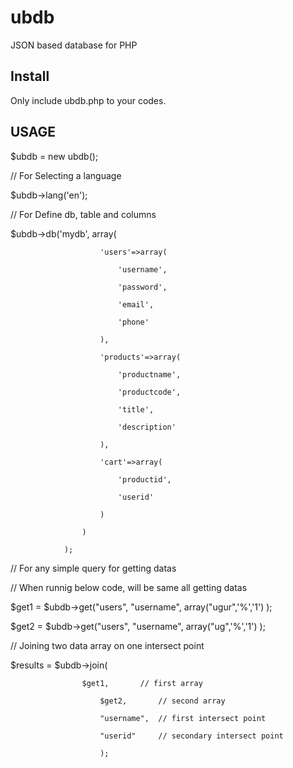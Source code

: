 # ubdb
JSON based database for PHP

## Install ##
Only include ubdb.php to your codes.

## USAGE ##

$ubdb = new ubdb();

// For Selecting a language

$ubdb->lang('en');

// For Define db, table and columns

$ubdb->db('mydb', array(

                        'users'=>array(
                        
                            'username',
                            
                            'password',
                            
                            'email',
                            
                            'phone'
                            
                        ),
                        
                        'products'=>array(
                        
                            'productname',
                            
                            'productcode',
                            
                            'title',
                            
                            'description'
                            
                        ),
                        
                        'cart'=>array(
                        
                            'productid',
                            
                            'userid'
                            
                        )   
                        
                    )
                    
                );
                
                
 // For any simple query for getting datas
 
 // When runnig below code, will be same all getting datas 
 
 $get1 = $ubdb->get("users", "username", array("ugur",'%','1') );
 
 $get2 = $ubdb->get("users", "username", array("ug",'%','1') );
 
 // Joining two data array on one intersect point
 
 $results = $ubdb->join(

		            $get1,       // first array
 
                        $get2,       // second array
												
                        "username",  // first intersect point
												
                        "userid"     // secondary intersect point
												
                        );
 
 
